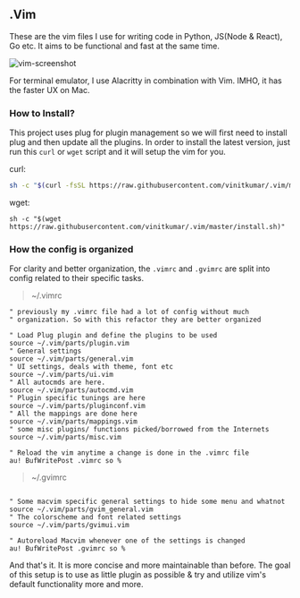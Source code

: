 ## .Vim

These are the vim files I use for writing code in Python, JS(Node & React), Go etc.
It aims to be functional and fast at the same time.

![vim-screenshot](https://cldup.com/POl0j5WzkD-3000x3000.png)

For terminal emulator, I use Alacritty in combination with Vim. IMHO, it has the faster UX on Mac.

### How to Install?

This project uses plug for plugin management so we will first need to install plug
and then update all the plugins. In order to install the latest version, just run this `curl` or `wget`
script and it will setup the vim for you.

curl:

```sh
sh -c "$(curl -fsSL https://raw.githubusercontent.com/vinitkumar/.vim/master/install.sh)"
```

wget:

```
sh -c "$(wget https://raw.githubusercontent.com/vinitkumar/.vim/master/install.sh)"
```

### How the config is organized

For clarity and better organization, the `.vimrc` and `.gvimrc` are split into config
related to their specific tasks.

> ~/.vimrc

```vim
" previously my .vimrc file had a lot of config without much
" organization. So with this refactor they are better organized

" Load Plug plugin and define the plugins to be used
source ~/.vim/parts/plugin.vim
" General settings
source ~/.vim/parts/general.vim
" UI settings, deals with theme, font etc
source ~/.vim/parts/ui.vim
" All autocmds are here.
source ~/.vim/parts/autocmd.vim
" Plugin specific tunings are here
source ~/.vim/parts/pluginconf.vim
" All the mappings are done here
source ~/.vim/parts/mappings.vim
" some misc plugins/ functions picked/borrowed from the Internets
source ~/.vim/parts/misc.vim

" Reload the vim anytime a change is done in the .vimrc file
au! BufWritePost .vimrc so %
```

> ~/.gvimrc

```vim

" Some macvim specific general settings to hide some menu and whatnot
source ~/.vim/parts/gvim_general.vim
" The colorscheme and font related settings
source ~/.vim/parts/gvimui.vim

" Autoreload Macvim whenever one of the settings is changed
au! BufWritePost .gvimrc so %
```

And that's it. It is more concise and more maintainable than before. The goal of this setup
is to use as little plugin as possible & try and utilize vim's default functionality more and more.
